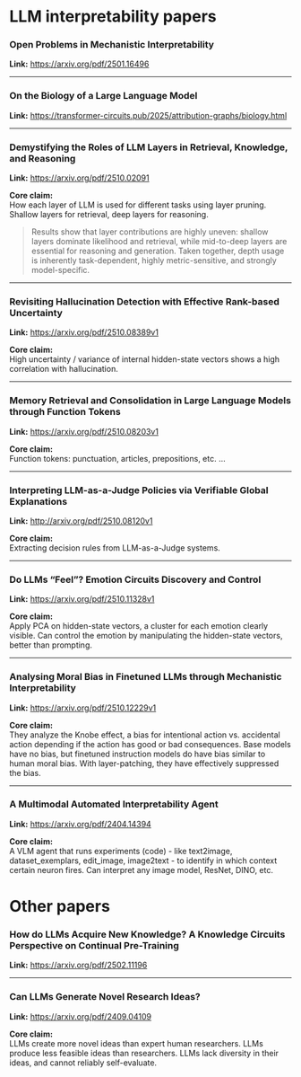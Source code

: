 # LLM interpretability papers

### Open Problems in Mechanistic Interpretability

**Link:** https://arxiv.org/pdf/2501.16496


---
### On the Biology of a Large Language Model

**Link:** https://transformer-circuits.pub/2025/attribution-graphs/biology.html


---
### Demystifying the Roles of LLM Layers in Retrieval, Knowledge, and Reasoning

**Link:** https://arxiv.org/pdf/2510.02091

**Core claim:**  
How each layer of LLM is used for different tasks using layer pruning. Shallow layers for retrieval, deep layers for reasoning.

> Results show that layer contributions are highly uneven: shallow layers dominate likelihood
> and retrieval, while mid-to-deep layers are essential for reasoning and generation. Taken together, depth usage
> is inherently task-dependent, highly metric-sensitive, and strongly model-specific. 

---
### Revisiting Hallucination Detection with Effective Rank-based Uncertainty

**Link:** https://arxiv.org/pdf/2510.08389v1

**Core claim:**  
High uncertainty / variance of internal hidden-state vectors shows a high correlation with hallucination.


---
### Memory Retrieval and Consolidation in Large Language Models through Function Tokens

**Link:** https://arxiv.org/pdf/2510.08203v1

**Core claim:**  
Function tokens: punctuation, articles, prepositions, etc. 
...


---
### Interpreting LLM-as-a-Judge Policies via Verifiable Global Explanations

**Link:** http://arxiv.org/pdf/2510.08120v1

**Core claim:**  
Extracting decision rules from LLM-as-a-Judge systems.

---
### Do LLMs “Feel”? Emotion Circuits Discovery and Control

**Link:** https://arxiv.org/pdf/2510.11328v1

**Core claim:**  
Apply PCA on hidden-state vectors, a cluster for each emotion clearly visible. Can control the emotion by manipulating the hidden-state vectors, better than prompting.

---
### Analysing Moral Bias in Finetuned LLMs through Mechanistic Interpretability

**Link:** https://arxiv.org/pdf/2510.12229v1

**Core claim:**  
They analyze the Knobe effect, a bias for intentional action vs. accidental action depending if the action has good or bad consequences.
Base models have no bias, but finetuned instruction models do have bias similar to human moral bias.
With layer-patching, they have effectively suppressed the bias.

---
### A Multimodal Automated Interpretability Agent

**Link:** https://arxiv.org/pdf/2404.14394

**Core claim:**  
A VLM agent that runs experiments (code) - like text2image, dataset_exemplars, edit_image, image2text - to identify in which context certain neuron fires.
Can interpret any image model, ResNet, DINO, etc.



# Other papers

### How do LLMs Acquire New Knowledge? A Knowledge Circuits Perspective on Continual Pre-Training

**Link:** https://arxiv.org/pdf/2502.11196


---
### Can LLMs Generate Novel Research Ideas?

**Link:** https://arxiv.org/pdf/2409.04109

**Core claim:**  
LLMs create more novel ideas than expert human researchers.
LLMs produce less feasible ideas than researchers.
LLMs lack diversity in their ideas, and cannot reliably self-evaluate.